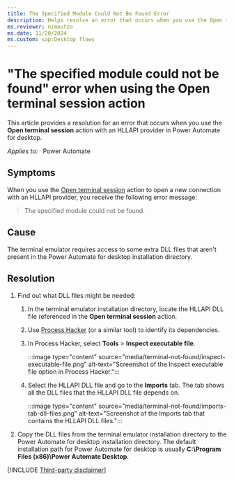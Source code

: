 ```yaml
---
title: The Specified Module Could Not Be Found Error
description: Helps resolve an error that occurs when you use the Open terminal session action with an HLLAPI provider in Power Automate for desktop.
ms.reviewer: nimoutzo
ms.date: 11/20/2024
ms.custom: sap:Desktop flows
---
```

# "The specified module could not be found" error when using the Open terminal session action

This article provides a resolution for an error that occurs when you use the **Open terminal session** action with an HLLAPI provider in Power Automate for desktop.

_Applies to:_ &nbsp; Power Automate

## Symptoms

When you use the [Open terminal session](/power-automate/desktop-flows/actions-reference/terminalemulation) action to open a new connection with an HLLAPI provider, you receive the following error message:

> The specified module could not be found.

## Cause

The terminal emulator requires access to some extra DLL files that aren't present in the Power Automate for desktop installation directory.

## Resolution

1. Find out what DLL files might be needed:

    1. In the terminal emulator installation directory, locate the HLLAPI DLL file referenced in the **Open terminal session** action.

    1. Use [Process Hacker](https://processhacker.sourceforge.io/) (or a similar tool) to identify its dependencies.
    1. In Process Hacker, select **Tools** > **Inspect executable file**.

       :::image type="content" source="media/terminal-not-found/inspect-executable-file.png" alt-text="Screenshot of the Inspect executable file option in Process Hacker.":::

    1. Select the HLLAPI DLL file and go to the **Imports** tab. The tab shows all the DLL files that the HLLAPI DLL file depends on.

       :::image type="content" source="media/terminal-not-found/imports-tab-dll-files.png" alt-text="Screenshot of the Imports tab that contains the HLLAPI DLL files.":::

1. Copy the DLL files from the terminal emulator installation directory to the Power Automate for desktop installation directory. The default installation path for Power Automate for desktop is usually **C:\Program Files (x86)\Power Automate Desktop**.

[!INCLUDE [Third-party disclaimer](../../../includes/third-party-disclaimer.md)]